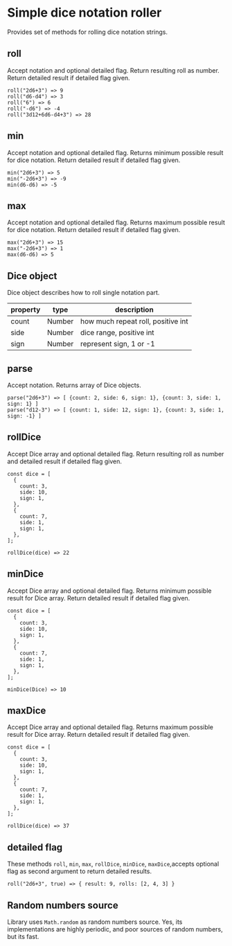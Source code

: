# Simple dice notation roller

Provides set of methods for rolling dice notation strings. 


## roll

Accept notation and optional detailed flag. Return resulting roll as number. Return detailed result if detailed flag given.

```
roll("2d6+3") => 9
roll("d6-d4") => 3
roll("6") => 6
roll("-d6") => -4
roll("3d12+6d6-d4+3") => 28
```


## min

Accept notation and optional detailed flag. Returns minimum possible result for dice notation. Return detailed result if detailed flag given.

```
min("2d6+3") => 5
min("-2d6+3") => -9
min(d6-d6) => -5
```


## max

Accept notation and optional detailed flag. Returns maximum possible result for dice notation. Return detailed result if detailed flag given.

```
max("2d6+3") => 15
max("-2d6+3") => 1
max(d6-d6) => 5
```


## Dice object

Dice object describes how to roll single notation part.

| property | type   | description                        |
|----------|--------|------------------------------------|
| count    | Number | how much repeat roll, positive int |
| side     | Number | dice range, positive int           |
| sign     | Number | represent sign, 1 or -1            |


## parse

Accept notation. Returns array of Dice objects.

```
parse("2d6+3") => [ {count: 2, side: 6, sign: 1}, {count: 3, side: 1, sign: 1} ]
parse("d12-3") => [ {count: 1, side: 12, sign: 1}, {count: 3, side: 1, sign: -1} ]
```


## rollDice

Accept Dice array and optional detailed flag. Return resulting roll as number and detailed result if detailed flag given.

```
const dice = [
  {
    count: 3,
    side: 10,
    sign: 1,
  },
  {
    count: 7,
    side: 1,
    sign: 1,
  },
];

rollDice(dice) => 22
```


## minDice

Accept Dice array and optional detailed flag. Returns minimum possible result for Dice array. Return detailed result if detailed flag given.

```
const dice = [
  {
    count: 3,
    side: 10,
    sign: 1,
  },
  {
    count: 7,
    side: 1,
    sign: 1,
  },
];

minDice(Dice) => 10
```


## maxDice

Accept Dice array and optional detailed flag. Returns maximum possible result for Dice array. Return detailed result if detailed flag given.

```
const dice = [
  {
    count: 3,
    side: 10,
    sign: 1,
  },
  {
    count: 7,
    side: 1,
    sign: 1,
  },
];

rollDice(dice) => 37
```

## detailed flag

These methods `roll`, `min`, `max`, `rollDice`, `minDice`, `maxDice`,accepts optional  flag as second argument to return detailed results.

```
roll("2d6+3", true) => { result: 9, rolls: [2, 4, 3] }
```

## Random numbers source

Library uses `Math.random` as random numbers source. Yes, its implementations are highly periodic, and poor sources of random numbers, but its fast.